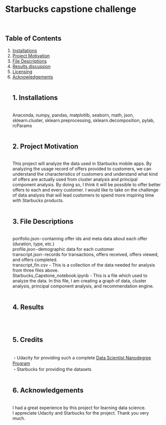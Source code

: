 # Starbucks capstione challenge
<br>
<h2>Table of Contents</h2>
<ol>
  <li>
    <a href="#1">Installations</a>
    <br>
  </li>
  <li>
    <a href="#2">Project Motivation</a>
    <br>
  </li>
  <li>
    <a href="#3">File Descriptions</a>
    <br>
  </li>
  <li>
    <a href="#4">Results discussion</a>
    <br>
  </li>
  <li>
    <a href="#5">Licensing</a>
    <br>
  </li>
  <li>
    <a href="#6">Acknowledgements</a>
    <br>
  </li>
<br>
<h2>1. Installations</h2><br>
Anaconda, numpy, pandas, matplotlib, seaborn, math, json, sklearn.cluster, sklearn.preprocessing, sklearn.decomposition, pylab, rcParams<br>
<br>
<h2>2. Project Motivation</h2><br>
This project will analyze the data used in Starbucks mobile apps. By analyzing the usage record of offers provided to customers, we can understand the characteristics of customers and understand what kind of offers are actually used from cluster analysis and principal component analysis. By doing so, I think it will be possible to offer better offers to each and every customer. I would like to take on the challenge of data analysis that will lead customers to spend more inspiring time with Starbucks products.<br>
<br>
<h2>3. File Descriptions</h2><br>
portfolio.json - containing offer ids and meta data about each offer (duration, type, etc.)<br>
profile.json - demographic data for each customer<br>
transcript.json - records for transactions, offers received, offers viewed, and offers completed. <br>
transcript_fin.csv - This is a collection of the data needed for analysis from three files above.<br>
Starbucks_Capstone_notebook.ipynb - This is a file which used to analyze the data. In this file, I am creating a graph of data, cluster analysis, principal component analysis, and recommendation engine. <br>
<br>
<h2>4. Results</h2><br>
<img src="unoszte0291/starbucks_capstone_challenge/blob/main/images/top10_user.JPG" alt="" style="max-width:100%;"><br>
<br>
<img src="/unoszte0291/starbucks_capstone_challenge/blob/main/images/top3_offers.JPG" alt="" style="max-width:100%;">
<br>
<h2>5. Credits</h2><br>
・Udacity for providing such a complete <a href=https://www.udacity.com/course/data-scientist-nanodegree--nd025>Data Scientist Nanodegree Program</a><br>
・Starbucks for providing the datasets<br>
<br>
<h2>6. Acknowledgements</h2><br>
I had a great experience by this project for learning data science.<br>
I appreciate Udacity and Starbucks for the project. Thank you very much.<br>


